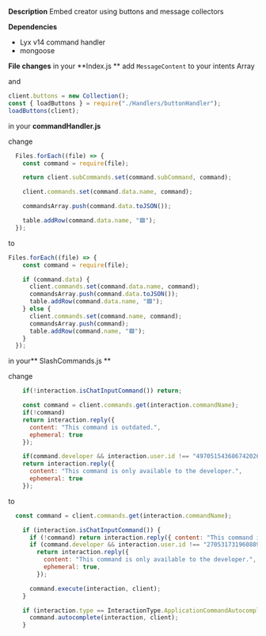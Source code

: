 **Description**
Embed creator using buttons and message collectors 


**Dependencies**
- Lyx v14 command handler
- mongoose

**File changes**
in your **Index.js ** add
`MessageContent` to your intents Array

and
```js
client.buttons = new Collection();
const { loadButtons } = require("./Handlers/buttonHandler");
loadButtons(client);
```
in your **commandHandler.js**

change 
```js
  Files.forEach((file) => {
    const command = require(file);

    return client.subCommands.set(command.subCommand, command);

    client.commands.set(command.data.name, command);

    commandsArray.push(command.data.toJSON());

    table.addRow(command.data.name, "🟩");
  });
```
to 
```js
Files.forEach((file) => {
    const command = require(file);

    if (command.data) {
      client.commands.set(command.data.name, command);
      commandsArray.push(command.data.toJSON());
      table.addRow(command.data.name, "🟩");
    } else {
      client.commands.set(command.name, command);
      commandsArray.push(command);
      table.addRow(command.name, "🟩");
    }
  });
```

in your** SlashCommands.js **

change 
```js
    if(!interaction.isChatInputCommand()) return;

    const command = client.commands.get(interaction.commandName);
    if(!command) 
    return interaction.reply({
      content: "This command is outdated.",
      ephemeral: true
    });

    if(command.developer && interaction.user.id !== "497051543686742026")
    return interaction.reply({
      content: "This command is only available to the developer.",
      ephemeral: true
    });
```
to 
```js
  const command = client.commands.get(interaction.commandName);

    if (interaction.isChatInputCommand()) {
      if (!command) return interaction.reply({ content: "This command is outdated!", ephemeral: true });
      if (command.developer && interaction.user.id !== "270531731960889344")
        return interaction.reply({
          content: "This command is only available to the developer.",
          ephemeral: true,
        });

      command.execute(interaction, client);
    }

    if (interaction.type == InteractionType.ApplicationCommandAutocomplete) {
      command.autocomplete(interaction, client);
    }
```